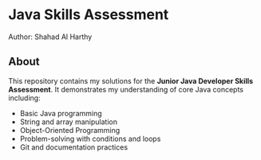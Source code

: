 # Java Skills Assessment

Author: Shahad Al Harthy

## About
This repository contains my solutions for the **Junior Java Developer Skills Assessment**. It demonstrates my understanding of core Java concepts including:

- Basic Java programming
- String and array manipulation
- Object-Oriented Programming
- Problem-solving with conditions and loops
- Git and documentation practices
